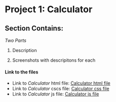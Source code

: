 # Project 1: Calculator 

## Section Contains:

*Two Parts*

1. Description

2. Screenshots with descripitons for each

#### Link to the files

* Link to *Calculator* html file: [Calculator html file](index.html "html file")
* Link to *Calculator* cscs file: [Calculator css file](style.css "css file")
* Link to *Calculator* js file: [Calculator js file](function.js "js file")

